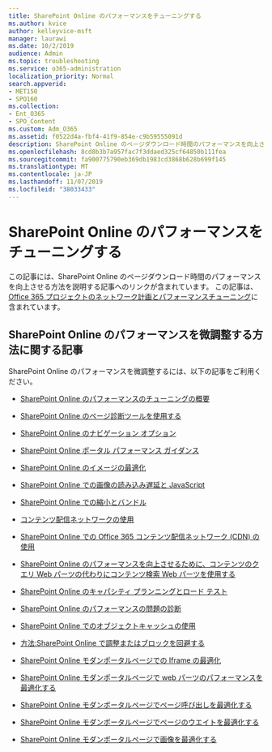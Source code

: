 ```yaml
---
title: SharePoint Online のパフォーマンスをチューニングする
ms.author: kvice
author: kelleyvice-msft
manager: laurawi
ms.date: 10/2/2019
audience: Admin
ms.topic: troubleshooting
ms.service: o365-administration
localization_priority: Normal
search.appverid:
- MET150
- SPO160
ms.collection:
- Ent_O365
- SPO_Content
ms.custom: Adm_O365
ms.assetid: f0522d4a-fbf4-41f9-854e-c9b59555091d
description: SharePoint Online のページダウンロード時間のパフォーマンスを向上させる方法を説明する、他の記事へのリンクが含まれています。
ms.openlocfilehash: 8cd8b3b7a957fac7f3ddaed325cf64850b111fea
ms.sourcegitcommit: fa900775790eb369db1983cd3868b628b699f145
ms.translationtype: MT
ms.contentlocale: ja-JP
ms.lasthandoff: 11/07/2019
ms.locfileid: "38033433"
---
```

# <a name="tune-sharepoint-online-performance"></a>SharePoint Online のパフォーマンスをチューニングする

この記事には、SharePoint Online のページダウンロード時間のパフォーマンスを向上させる方法を説明する記事へのリンクが含まれています。 この記事は、 [Office 365 プロジェクトのネットワーク計画とパフォーマンスチューニング](https://aka.ms/tune)に含まれています。

## <a name="articles-about-fine-tuning-sharepoint-online-performance"></a>SharePoint Online のパフォーマンスを微調整する方法に関する記事

SharePoint Online のパフォーマンスを微調整するには、以下の記事をご利用ください。
  
- [SharePoint Online のパフォーマンスのチューニングの概要](introduction-to-performance-tuning-for-sharepoint-online.md)

- [SharePoint Online のページ診断ツールを使用する](page-diagnostics-for-spo.md)

- [SharePoint Online のナビゲーション オプション](navigation-options-for-sharepoint-online.md)

- [SharePoint Online ポータル パフォーマンス ガイダンス](https://docs.microsoft.com/sharepoint/dev/solution-guidance/portal-performance)

- [SharePoint Online のイメージの最適化](image-optimization-for-sharepoint-online.md)

- [SharePoint Online での画像の読み込み遅延と JavaScript](delay-loading-images-and-javascript-in-sharepoint-online.md)

- [SharePoint Online での縮小とバンドル](minification-and-bundling-in-sharepoint-online.md)

- [コンテンツ配信ネットワークの使用](using-content-delivery-networks-with-sharepoint-online.md)

- [SharePoint Online での Office 365 コンテンツ配信ネットワーク (CDN) の使用](use-office-365-cdn-with-spo.md)

- [SharePoint Online のパフォーマンスを向上させるために、コンテンツのクエリ Web パーツの代わりにコンテンツ検索 Web パーツを使用する](using-content-search-web-part-instead-of-content-query-web-part-to-improve-perfo.md)

- [SharePoint Online のキャパシティ プランニングとロード テスト](capacity-planning-and-load-testing-sharepoint-online.md)

- [SharePoint Online のパフォーマンスの問題の診断](diagnosing-performance-issues-with-sharepoint-online.md)

- [SharePoint Online でのオブジェクトキャッシュの使用](using-the-object-cache-with-sharepoint-online.md)

- [方法:SharePoint Online で調整またはブロックを回避する](https://msdn.microsoft.com/library/office/dn889829.aspx)

- [SharePoint Online モダンポータルページでの Iframe の最適化](modern-iframe-optimization.md)

- [SharePoint Online モダンポータルページで web パーツのパフォーマンスを最適化する](modern-web-part-optimization.md)

- [SharePoint Online モダンポータルページでページ呼び出しを最適化する](modern-page-call-optimization.md)

- [SharePoint Online モダンポータルページでページのウエイトを最適化する](modern-page-weight-optimization.md)

- [SharePoint Online モダンポータルページで画像を最適化する](modern-image-optimization.md)
